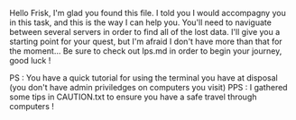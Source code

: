 Hello Frisk, I'm glad you found this file. I told you I would accompagny you in this task, and this is the way I can help you.
You'll need to naviguate between several servers in order to find all of the lost data. I'll give you a starting point for your quest, but I'm afraid I don't have more than that for the moment...
Be sure to check out Ips.md in order to begin your journey, good luck !

PS : You have a quick tutorial for using the terminal you have at disposal (you don't have admin priviledges on computers you visit)
PPS : I gathered some tips in CAUTION.txt to ensure you have a safe travel through computers !